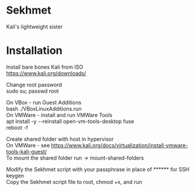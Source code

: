 # Sekhmet
Kali's lightweight sister

# Installation
Install bare bones Kali from ISO  
  https://www.kali.org/downloads/  

Change root password  
  sudo su; passwd root  
  
On VBox - run Guest Additions  
  bash ./VBoxLinuxAdditions.run  
On VMWare - install and run VMWare Tools  
  apt install -y --reinstall open-vm-tools-desktop fuse  
  reboot -f  
  
Create shared folder with host in hypervisor  
  On VMWare - see https://www.kali.org/docs/virtualization/install-vmware-tools-kali-guest/  
    To mount the shared folder run -> mount-shared-folders  
  
Modify the Sekhmet script with your passphrase in place of ****** for SSH keygen  
Copy the Sekhmet script file to root, chmod +x, and run  
